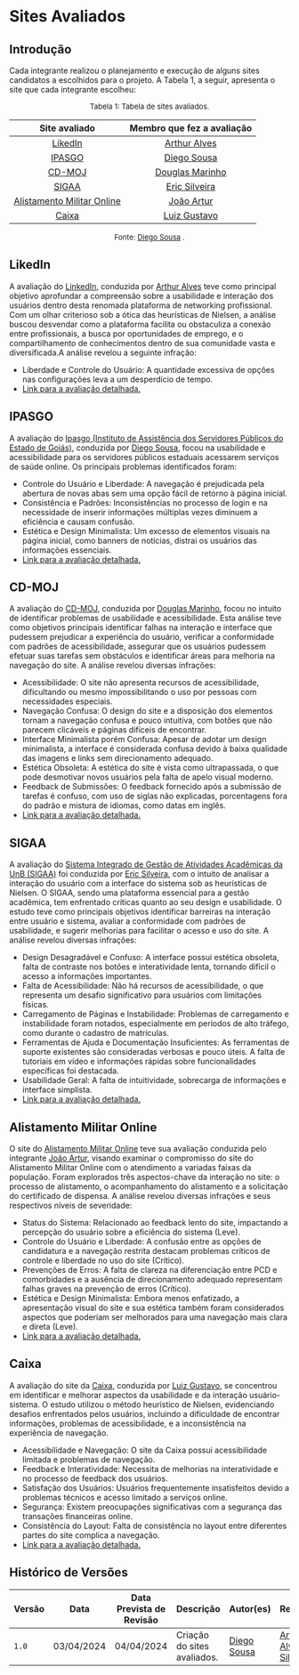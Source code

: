 # Sites Avaliados

## Introdução
Cada integrante realizou o planejamento e execução de alguns sites candidatos a escolhidos para o projeto. A Tabela 1, a seguir, apresenta o site que cada integrante escolheu:

<font size="2"><p style="text-align: center">Tabela 1: Tabela de sites avaliados.</p></font>


<center>

| Site avaliado | Membro que fez a avaliação|
| :---------------------------------------------: | :----------------------: 
| [LikedIn](#likedin)| [Arthur Alves](https://github.com/Arthrok) 
| [IPASGO](#ispago) | [Diego Sousa](https://github.com/DiegoSousaLeite) 
| [CD-MOJ](#cd-moj) |[Douglas Marinho](https://github.com/M4RINH0)
| [SIGAA](#sigaa) | [Eric Silveira](https://github.com/ericbky)
| [Alistamento Militar Online](#alistamento-militar-online) | [João Artur](https://github.com/joao-artl)
| [Caixa](#caixa)| [Luiz Gustavo](https://github.com/LuizGust4vo) 


</center>

<font size="2"><p style="text-align: center">Fonte: [Diego Sousa](https://github.com/DiegoSousaLeite) .</p></font>

## LikedIn
A avaliação do [LinkedIn](https://www.linkedin.com/), conduzida por [Arthur Alves](https://github.com/Arthrok) teve como principal objetivo aprofundar a compreensão sobre a usabilidade e interação dos usuários dentro desta renomada plataforma de networking profissional. Com um olhar criterioso sob a ótica das heurísticas de Nielsen, a análise buscou desvendar como a plataforma facilita ou obstaculiza a conexão entre profissionais, a busca por oportunidades de emprego, e o compartilhamento de conhecimentos dentro de sua comunidade vasta e diversificada.A análise revelou a seguinte infração:

* Liberdade e Controle do Usuário: A quantidade excessiva de opções nas configurações leva a um desperdício de tempo.
* [Link para a avaliação detalhada.](avaliacoes/avaliacao_Likedin.pdf)
  
## IPASGO
A avaliação do [Ipasgo (Instituto de Assistência dos Servidores Públicos do Estado de Goiás)](https://www.ipasgo.go.gov.br), conduzida por [Diego Sousa](https://github.com/DiegoSousaLeite), focou na usabilidade e acessibilidade para os servidores públicos estaduais acessarem serviços de saúde online. Os principais problemas identificados foram:

* Controle do Usuário e Liberdade: A navegação é prejudicada pela abertura de novas abas sem uma opção fácil de retorno à página inicial.
* Consistência e Padrões: Inconsistências no processo de login e na necessidade de inserir informações múltiplas vezes diminuem a eficiência e causam confusão.
* Estética e Design Minimalista: Um excesso de elementos visuais na página inicial, como banners de notícias, distrai os usuários das informações essenciais.
* [Link para a avaliação detalhada.](avaliacoes/avaliacao_Ipasgo.pdf)

## CD-MOJ
A avaliação do [CD-MOJ](https://moj.naquadah.com.br/cgi-bin/index.sh), conduzida por [Douglas Marinho](https://github.com/M4RINH0), focou no intuito de identificar problemas de usabilidade e acessibilidade. Esta análise teve como objetivos principais identificar falhas na interação e interface que pudessem prejudicar a experiência do usuário, verificar a conformidade com padrões de acessibilidade, assegurar que os usuários pudessem efetuar suas tarefas sem obstáculos e identificar áreas para melhoria na navegação do site. A análise revelou diversas infrações:

* Acessibilidade: O site não apresenta recursos de acessibilidade, dificultando ou mesmo impossibilitando o uso por pessoas com necessidades especiais.
* Navegação Confusa: O design do site e a disposição dos elementos tornam a navegação confusa e pouco intuitiva, com botões que não parecem clicáveis e páginas difíceis de encontrar.
* Interface Minimalista porém Confusa: Apesar de adotar um design minimalista, a interface é considerada confusa devido à baixa qualidade das imagens e links sem direcionamento adequado.
* Estética Obsoleta: A estética do site é vista como ultrapassada, o que pode desmotivar novos usuários pela falta de apelo visual moderno.
* Feedback de Submissões: O feedback fornecido após a submissão de tarefas é confuso, com uso de siglas não explicadas, porcentagens fora do padrão e mistura de idiomas, como datas em inglês.
* [Link para a avaliação detalhada.](avaliacoes/avaliacao_CD-MOJ.pdf)

## SIGAA
A avaliação do [Sistema Integrado de Gestão de Atividades Acadêmicas da UnB (SIGAA)](https://autenticacao.unb.br/sso-server/login?service=https%3A%2F%2Fsig.unb.br%2Fsigaa%2Flogin%2Fcas) foi conduzida por [Eric Silveira](https://github.com/ericbky), com o intuito de analisar a interação do usuário com a interface do sistema sob as heurísticas de Nielsen. O SIGAA, sendo uma plataforma essencial para a gestão acadêmica, tem enfrentado críticas quanto ao seu design e usabilidade. O estudo teve como principais objetivos identificar barreiras na interação entre usuário e sistema, avaliar a conformidade com padrões de usabilidade, e sugerir melhorias para facilitar o acesso e uso do site. A análise revelou diversas infrações:

* Design Desagradável e Confuso: A interface possui estética obsoleta, falta de contraste nos botões e interatividade lenta, tornando difícil o acesso a informações importantes.
* Falta de Acessibilidade: Não há recursos de acessibilidade, o que representa um desafio significativo para usuários com limitações físicas.
* Carregamento de Páginas e Instabilidade: Problemas de carregamento e instabilidade foram notados, especialmente em períodos de alto tráfego, como durante o cadastro de matrículas.
* Ferramentas de Ajuda e Documentação Insuficientes: As ferramentas de suporte existentes são consideradas verbosas e pouco úteis. A falta de tutoriais em vídeo e informações rápidas sobre funcionalidades específicas foi destacada.
* Usabilidade Geral: A falta de intuitividade, sobrecarga de informações e  interface simplista.
* [Link para a avaliação detalhada.](avaliacoes/avaliacao_SIGAA.pdf)
  
## Alistamento Militar Online
O site do [Alistamento Militar Online](https://alistamento.eb.mil.br) teve sua avaliação conduzida pelo integrante [João Artur](https://github.com/joao-artl), visando examinar o compromisso do site do Alistamento Militar Online com o atendimento a variadas faixas da população. Foram explorados três aspectos-chave da interação no site: o processo de alistamento, o acompanhamento do alistamento e a solicitação do certificado de dispensa. A análise revelou diversas infrações e seus respectivos níveis de severidade:

* Status do Sistema: Relacionado ao feedback lento do site, impactando a percepção do usuário sobre a eficiência do sistema (Leve).
* Controle do Usuário e Liberdade: A confusão entre as opções de candidatura e a navegação restrita destacam problemas críticos de controle e liberdade no uso do site (Crítico).
* Prevenções de Erros: A falta de clareza na diferenciação entre PCD e comorbidades e a ausência de direcionamento adequado representam falhas graves na prevenção de erros (Crítico).
* Estética e Design Minimalista: Embora menos enfatizado, a apresentação visual do site e sua estética também foram considerados aspectos que poderiam ser melhorados para uma navegação mais clara e direta (Leve).
* [Link para a avaliação detalhada.](avaliacoes/avaliacao_Alistamento_Militar_Online.pdf)

## Caixa
A avaliação do site da [Caixa](https://www.caixa.gov.br/Paginas/home-caixa.aspx), conduzida por [Luiz Gustavo](https://github.com/LuizGust4vo), se concentrou em identificar e melhorar aspectos da usabilidade e da interação usuário-sistema. O estudo utilizou o método heurístico de Nielsen, evidenciando desafios enfrentados pelos usuários, incluindo a dificuldade de encontrar informações, problemas de acessibilidade, e a inconsistência na experiência de navegação.

* Acessibilidade e Navegação: O site da Caixa possui acessibilidade limitada e problemas de navegação.
* Feedback e Interatividade: Necessita de melhorias na interatividade e no processo de feedback dos usuários.
* Satisfação dos Usuários: Usuários frequentemente insatisfeitos devido a problemas técnicos e acesso limitado a serviços online.
* Segurança: Existem preocupações significativas com a segurança das transações financeiras online.
* Consistência do Layout: Falta de consistência no layout entre diferentes partes do site complica a navegação.
* [Link para a avaliação detalhada.](avaliacoes/avaliacao_Caixa.pdf)

## Histórico de Versões

| Versão| Data | Data Prevista de Revisão| Descrição  | Autor(es)  | Revisor(es) |
| ------- | ------ | ------ | ------- | -------- | -------- |
| `1.0` | 03/04/2024 | 04/04/2024 | Criação do sites avaliados. | [Diego Sousa](https://github.com/DiegoSousaLeite) | [Arthur Alves](https://github.com/Arthrok) e [Eric Silveira](https://github.com/ericbky) |